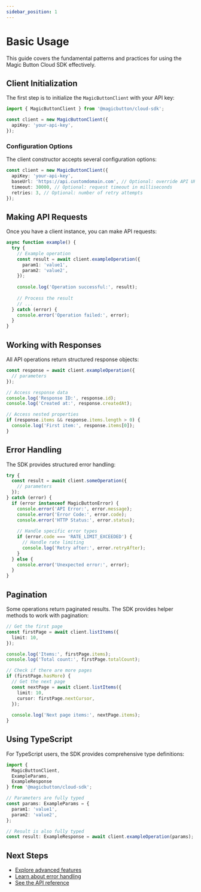 ```yaml
---
sidebar_position: 1
---
```


# Basic Usage

This guide covers the fundamental patterns and practices for using the Magic Button Cloud SDK effectively.

## Client Initialization

The first step is to initialize the `MagicButtonClient` with your API key:

```typescript
import { MagicButtonClient } from '@magicbutton/cloud-sdk';

const client = new MagicButtonClient({
  apiKey: 'your-api-key',
});
```

### Configuration Options

The client constructor accepts several configuration options:

```typescript
const client = new MagicButtonClient({
  apiKey: 'your-api-key', 
  baseUrl: 'https://api.customdomain.com', // Optional: override API URL
  timeout: 30000, // Optional: request timeout in milliseconds
  retries: 3, // Optional: number of retry attempts
});
```

## Making API Requests

Once you have a client instance, you can make API requests:

```typescript
async function example() {
  try {
    // Example operation
    const result = await client.exampleOperation({
      param1: 'value1',
      param2: 'value2',
    });
    
    console.log('Operation successful:', result);
    
    // Process the result
    // ...
  } catch (error) {
    console.error('Operation failed:', error);
  }
}
```

## Working with Responses

All API operations return structured response objects:

```typescript
const response = await client.exampleOperation({
  // parameters
});

// Access response data
console.log('Response ID:', response.id);
console.log('Created at:', response.createdAt);

// Access nested properties
if (response.items && response.items.length > 0) {
  console.log('First item:', response.items[0]);
}
```

## Error Handling

The SDK provides structured error handling:

```typescript
try {
  const result = await client.someOperation({
    // parameters
  });
} catch (error) {
  if (error instanceof MagicButtonError) {
    console.error('API Error:', error.message);
    console.error('Error Code:', error.code);
    console.error('HTTP Status:', error.status);
    
    // Handle specific error types
    if (error.code === 'RATE_LIMIT_EXCEEDED') {
      // Handle rate limiting
      console.log('Retry after:', error.retryAfter);
    }
  } else {
    console.error('Unexpected error:', error);
  }
}
```

## Pagination

Some operations return paginated results. The SDK provides helper methods to work with pagination:

```typescript
// Get the first page
const firstPage = await client.listItems({
  limit: 10,
});

console.log('Items:', firstPage.items);
console.log('Total count:', firstPage.totalCount);

// Check if there are more pages
if (firstPage.hasMore) {
  // Get the next page
  const nextPage = await client.listItems({
    limit: 10,
    cursor: firstPage.nextCursor,
  });
  
  console.log('Next page items:', nextPage.items);
}
```

## Using TypeScript

For TypeScript users, the SDK provides comprehensive type definitions:

```typescript
import { 
  MagicButtonClient, 
  ExampleParams, 
  ExampleResponse 
} from '@magicbutton/cloud-sdk';

// Parameters are fully typed
const params: ExampleParams = {
  param1: 'value1',
  param2: 'value2',
};

// Result is also fully typed
const result: ExampleResponse = await client.exampleOperation(params);
```

## Next Steps

- [Explore advanced features](advanced-features)
- [Learn about error handling](error-handling)
- [See the API reference](/docs/api/overview)